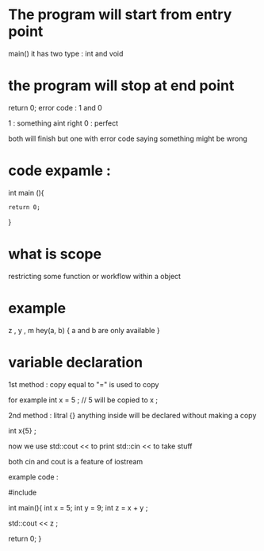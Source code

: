 # The program will start from entry point

 main() 
 it has two type : int and void


# the program will stop at end point
 return 0; 
 error code : 1 and 0 

1 : something aint right
0 : perfect

both will finish but one with error code saying something might be wrong 


# code expamle : 

int main (){

    return 0;
}


# what is scope 
restricting some function or workflow within a object

# example
z , y , m
 hey(a, b) {
a and b are only available
} 


# variable declaration
1st method : copy 
 equal to "=" is used to copy 

for example
int x = 5 ;
// 5 will be copied to x ;

2nd method : litral
{} anything inside will be declared without making a copy 

int x{5} ;



now we use 
std::cout << to print 
std::cin << to take stuff

both cin and cout is a feature of iostream

example code : 

#include <iostream>

int main(){
int x = 5;
int y = 9;
int z = x + y ;

std::cout << z ;

return 0;
}

